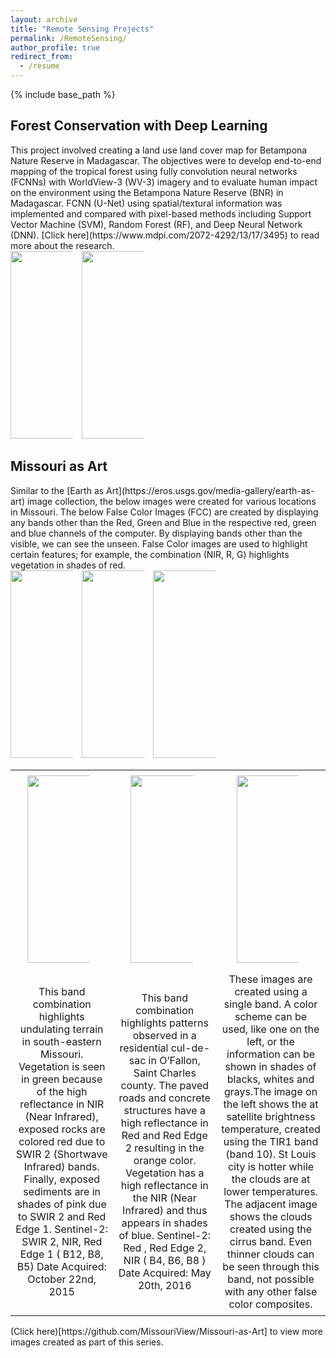 ```yaml
---
layout: archive
title: "Remote Sensing Projects"
permalink: /RemoteSensing/
author_profile: true
redirect_from:
  - /resume
---
```


{% include base_path %}

<h2>Forest Conservation with Deep Learning</h2>
This project involved creating a land use land cover map for Betampona Nature Reserve in Madagascar. The objectives were to develop end-to-end mapping of the tropical forest using fully convolution neural networks (FCNNs) with WorldView-3 (WV-3) imagery and to evaluate human impact on the environment using the Betampona Nature Reserve (BNR) in Madagascar. FCNN (U-Net) using spatial/textural information was implemented and compared with pixel-based methods including Support Vector Machine (SVM), Random Forest (RF), and Deep Neural Network (DNN). [Click here](https://www.mdpi.com/2072-4292/13/17/3495) to read more about the research. 
<div class="image-container">
<img src='/images/graphical.png' style="width: auto; height: 300px; margin-right: 10px;"> 
<img src='/images/change.png' style="width: auto; height: 300px; margin-right: 10px;"> 
</div>

<h2>Missouri as Art</h2>
Similar to the [Earth as Art](https://eros.usgs.gov/media-gallery/earth-as-art) image collection, the below images were created for various locations in Missouri. 
The below False Color Images (FCC) are created by displaying any bands other than the Red, Green and Blue in the respective red, green and blue channels of the computer. By displaying bands other than the visible, we can see the unseen. False Color images are used to highlight certain features; for example, the combination (NIR, R, G) highlights vegetation in shades of red. 
<head>
    <style>
        table {
            width: 100%;
            border-collapse: collapse; /* Ensures no double borders */
        }
        th, td {
            padding: 8px;
            text-align: center;
            border: none; /* Removes the borders from cells */
        }
        img {
            max-width: 100px;
            height: auto;
        }
    </style>
  </head>
<body>
<div class="image-container">
<img src='/images/johnson.png' style="width: 300px; height: auto; margin-right: 10px;"> 
<img src='/images/geometric.png' style="width: 300px; height: auto; margin-right: 10px;"> 
<img src='/images/stl.png' style="width: 300px; height: auto; margin-right: 10px;"> 
</div>   

  <table>
    <tr>
        <td><img src='/images/johnson.png' style="width: 300px; height: auto; margin-right: 10px;"> </td>
        <td><img src='/images/geometric.png' style="width: 300px; height: auto; margin-right: 10px;"> </td>
        <td><img src='/images/stl.png' style="width: 300px; height: auto; margin-right: 10px;"> </td>
    </tr>
    <tr>
        <td>This band combination highlights undulating terrain in south-eastern Missouri. Vegetation is seen in green because of the high reflectance in NIR (Near Infrared), exposed rocks are colored red due to SWIR 2 (Shortwave Infrared) bands. Finally, exposed sediments are in shades of pink due to SWIR 2 and Red Edge 1. 
Sentinel-2: SWIR 2, NIR, Red Edge 1 ( B12, B8, B5)
Date Acquired: October 22nd, 2015
</td>
        <td>This band combination highlights patterns observed in a residential cul-de-sac in O’Fallon, Saint Charles county. The paved roads and concrete structures have a high reflectance in Red and Red Edge 2 resulting in the orange color. Vegetation has a high reflectance in the NIR (Near Infrared) and thus appears in shades of blue. 
Sentinel-2: Red , Red Edge 2, NIR ( B4, B6, B8 )
Date Acquired: May 20th, 2016
</td>
        <td>These images are created using a single band. A color scheme can be used, like one on the left, or the information can be shown in shades of blacks, whites and grays.The image on the left shows the at satellite brightness temperature, created using the TIR1 band (band 10). St Louis city is hotter while the clouds are at lower temperatures. The adjacent image shows the clouds created using the cirrus band. Even thinner clouds can be seen through this band, not possible with any other false color composites. 
</td>
    </tr>
</table>
</body>
(Click here)[https://github.com/MissouriView/Missouri-as-Art] to view more images created as part of this series. 
